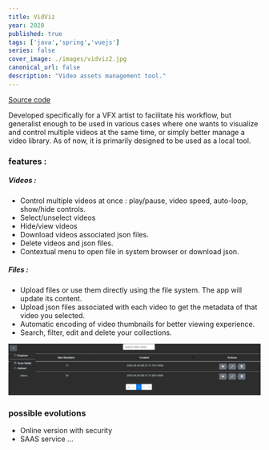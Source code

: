 ```yaml
---
title: VidViz
year: 2020
published: true
tags: ['java','spring','vuejs']
series: false
cover_image: ./images/vidviz2.jpg
canonical_url: false
description: "Video assets management tool."
---
```

[Source code](https://github.com/Nirgalz/VidViz)

Developed specifically for a VFX artist to facilitate his workflow, but generalist enough to be used in various cases where one wants to visualize and control multiple videos at the same time, or simply better manage a video library.
As of now, it is primarily designed to be used as a local tool.

### features :
##### Videos :
* Control multiple videos at once : play/pause, video speed, auto-loop, show/hide controls.
* Select/unselect videos
* Hide/view videos
* Download videos associated json files. 
* Delete videos and json files.
* Contextual menu to open file in system browser or download json.

##### Files :
* Upload files or use them directly using the file system. The app will update its content.
* Upload json files associated with each video to get the metadata of that video you selected.
* Automatic encoding of video thumbnails for better viewing experience.
* Search, filter, edit and delete your collections.

![alt text](./images/vidviz.jpg "contextual menu")
### possible evolutions
* Online version with security
* SAAS service
...

